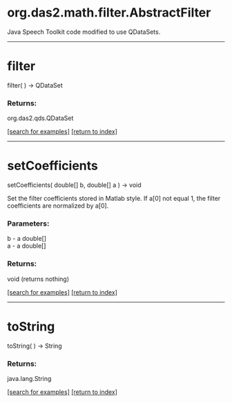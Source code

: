 # org.das2.math.filter.AbstractFilter

Java Speech Toolkit code modified to use QDataSets.

***
<a name="filter"></a>
# filter
filter(  ) &rarr; QDataSet



### Returns:
org.das2.qds.QDataSet


<a href="https://github.com/autoplot/dev/search?q=filter&unscoped_q=filter">[search for examples]</a>
<a href="https://github.com/autoplot/documentation/blob/master/javadoc/index-all.md">[return to index]</a>

***
<a name="setCoefficients"></a>
# setCoefficients
setCoefficients( double[] b, double[] a ) &rarr; void

Set the filter coefficients stored in Matlab style. If a[0] not equal 1,
 the filter coefficients are normalized by a[0].

### Parameters:
b - a double[]
<br>a - a double[]

### Returns:
void (returns nothing)


<a href="https://github.com/autoplot/dev/search?q=setCoefficients&unscoped_q=setCoefficients">[search for examples]</a>
<a href="https://github.com/autoplot/documentation/blob/master/javadoc/index-all.md">[return to index]</a>

***
<a name="toString"></a>
# toString
toString(  ) &rarr; String



### Returns:
java.lang.String


<a href="https://github.com/autoplot/dev/search?q=toString&unscoped_q=toString">[search for examples]</a>
<a href="https://github.com/autoplot/documentation/blob/master/javadoc/index-all.md">[return to index]</a>

